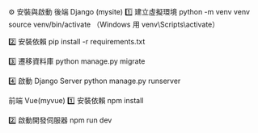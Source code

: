 ⚙️ 安裝與啟動
後端 Django   (mysite)
1️⃣ 建立虛擬環境
python -m venv venv
source venv/bin/activate  （Windows 用 venv\Scripts\activate）

2️⃣ 安裝依賴
pip install -r requirements.txt

3️⃣ 遷移資料庫
python manage.py migrate

4️⃣ 啟動 Django Server
python manage.py runserver


前端 Vue(myvue)
1️⃣ 安裝依賴
npm install

2️⃣ 啟動開發伺服器
npm run dev
